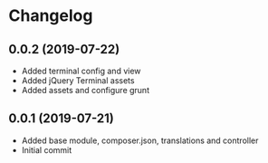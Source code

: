 Changelog
=========

## 0.0.2 (2019-07-22)
 * Added terminal config and view
 * Added jQuery Terminal assets
 * Added assets and configure grunt

## 0.0.1 (2019-07-21)
 * Added base module, composer.json, translations and controller
 * Initial commit